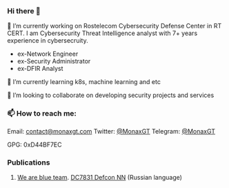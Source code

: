 ### Hi there 👋

<!--
**MonaxGT/MonaxGT** is a ✨ _special_ ✨ repository because its `README.md` (this file) appears on your GitHub profile.

Here are some ideas to get you started:

- 🔭 I’m currently working on ...
- 🌱 I’m currently learning ...
- 👯 I’m looking to collaborate on ...
- 🤔 I’m looking for help with ...
- 💬 Ask me about ...
- 📫 How to reach me: ...
- 😄 Pronouns: ...
- ⚡ Fun fact: ...
-->
🔭 I’m currently working on Rostelecom Cybersecurity Defense Center in RT CERT. I am Cybersecurity Threat Intelligence analyst with 7+ years experience in cybersecruity. 
- ex-Network Engineer
- ex-Security Administrator
- ex-DFIR Analyst

🌱 I’m currently learning k8s, machine learning and etc

👯 I’m looking to collaborate on developing security projects and services

### 📫 How to reach me:

Email: contact@monaxgt.com
Twitter: [@MonaxGT](https://twitter.com/MonaxGT "@MonaxGT")
Telegram: [@MonaxGT](https://t.me/MonaxGT "@MonaxGT")

GPG: 0xD44BF7EC

### Publications

1. [We are blue team](https://www.youtube.com/watch?v=g5o87uszgVA). [DC7831 Defcon NN](https://github.com/defcon-nn) (Russian language)
